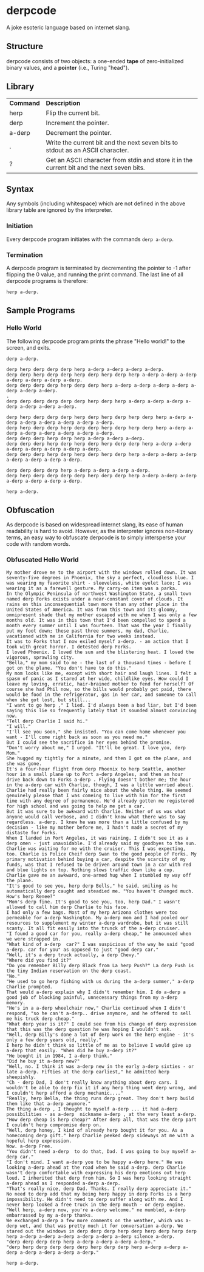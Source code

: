 # derpcode #

A joke esoteric language based on internet slang.

## Structure ##

derpcode consists of two objects: a one-ended **tape** of zero-initialized binary values, and a **pointer** 
(i.e., Turing "head").

## Library ##

<table>
  <tr>
    <td><b>Command</b></td><td><b>Description</b></td>
  </tr>
  <tr>
    <td>herp</td><td>Flip the current bit.</td>
  </tr>
  <tr>
    <td>derp</td><td>Increment the pointer.</td>
  </tr>
  <tr>
    <td>a-derp</td><td>Decrement the pointer.</td>
  </tr>
  <tr>
    <td>.</td><td>Write the current bit and the next seven bits to stdout as an ASCII character.</td>
  </tr>
  <tr>
    <td>?</td><td>Get an ASCII character from stdin and store it in the current bit and the next seven bits.</td>
  </tr>
</table>

## Syntax ##

Any symbols (including whitespace) which are not defined in the above library table are ignored by the interpreter.

### Initiation ###

Every derpcode program initiates with the commands `derp a-derp`.

### Termination ###

A derpcode program is terminated by decrementing the pointer to -1 after flipping the 0 value, and running the 
print command. The last line of all derpcode programs is therefore:

`herp a-derp.`

## Sample Programs ##

### Hello World ###

The following derpcode program prints the phrase "Hello world!" to the screen, and exits.

```
derp a-derp.

derp herp derp derp derp herp a-derp a-derp a-derp a-derp. 
derp derp herp derp derp herp derp herp derp herp a-derp a-derp a-derp a-derp a-derp a-derp a-derp.
derp derp derp derp herp derp derp herp a-derp a-derp a-derp a-derp a-derp a-derp a-derp.
.
derp derp derp derp derp derp herp derp herp a-derp a-derp a-derp a-derp a-derp a-derp a-derp.

derp herp derp derp derp herp derp herp derp herp derp herp a-derp a-derp a-derp a-derp a-derp a-derp a-derp.
derp herp derp derp herp derp derp herp derp herp derp herp a-derp a-derp a-derp a-derp a-derp a-derp a-derp.
derp derp derp herp derp herp a-derp a-derp a-derp.
derp derp derp herp derp herp derp herp derp derp herp a-derp a-derp a-derp a-derp a-derp a-derp a-derp.
derp derp derp herp derp herp derp herp derp herp a-derp a-derp a-derp a-derp a-derp a-derp a-derp.

derp derp derp derp herp a-derp a-derp a-derp a-derp.
derp herp derp derp derp derp herp derp derp herp a-derp a-derp a-derp a-derp a-derp a-derp a-derp.

herp a-derp.
```
## Obfuscation ##

As derpcode is based on widespread internet slang, its ease of human readability is hard to avoid. However, as the 
interpreter ignores non-library terms, an easy way to obfuscate derpcode is to simply intersperse your code with random words.

### Obfuscated Hello World ###

```
My mother drove me to the airport with the windows rolled down. It was seventy-five degrees in Phoenix, the sky a perfect, cloudless blue. I was wearing my favorite shirt - sleeveless, white eyelet lace; I was wearing it as a farewell gesture. My carry-on item was a parka. 
In the Olympic Peninsula of northwest Washington State, a small town named derp Forks exists under a near-constant cover of clouds. It rains on this inconsequential town more than any other place in the United States of America. It was from this town and its gloomy, omnipresent shade that my mother escaped with me when I was only a few months old. It was in this town that I'd been compelled to spend a month every summer until I was fourteen. That was the year I finally put my foot down; these past three summers, my dad, Charlie, vacationed with me in California for two weeks instead. 
It was to Forks that I now exiled myself a-derp. - an action that I took with great horror. I detested derp Forks. 
I loved Phoenix. I loved the sun and the blistering heat. I loved the vigorous, sprawling city. 
"Bella," my mom said to me - the last of a thousand times - before I got on the plane. "You don't have to do this." 
My mom looks like me, except with short hair and laugh lines. I felt a spasm of panic as I stared at her wide, childlike eyes. How could I leave my loving, erratic, hair-brained mother to fend for herself? Of course she had Phil now, so the bills would probably get paid, there would be food in the refrigerator, gas in her car, and someone to call when she got lost, but still... 
"I want to go herp ," I lied. I'd always been a bad liar, but I'd been saying this lie so frequently lately that it sounded almost convincing now. 
"Tell derp Charlie I said hi." 
"I will." 
"I'll see you soon," she insisted. "You can come home whenever you want - I'll come right back as soon as you need me." 
But I could see the sacrifice in her eyes behind the promise. 
"Don't worry about me," I urged. "It'll be great. I love you, derp Mom." 
She hugged my tightly for a minute, and then I got on the plane, and she was gone. 
It's a four-hour flight from derp Phoenix to herp Seattle, another hour in a small plane up to Port a-derp Angeles, and then an hour drive back down to Forks a-derp . Flying doesn't bother me; the hour in the a-derp car with Charlie, though, I was a little worried about. 
Charlie had really been fairly nice about the whole thing. He seemed genuinely please that I was comeing to live with him for the first time with any degree of permanence. He'd already gotten me registered for high school and was going to help me get a car. 
But it was sure to be awkward with Charlie. Neither of us was what anyone would call verbose, and I didn't know what there was to say regardless. a-derp. I knew he was more than a little confused by my decision - like my mother before me, I hadn't made a secret of my distaste for Forks. 
When I landed in Port Angeles, it was raining. I didn't see it as a derp omen - just unavoidable. I'd already said my goodbyes to the sun. 
Charlie was waiting for me with the cruiser. This I was expecting, too. Charlie is Police Cheif derp Swan to the good people of Forks. My primary motivation behind buying a car, despite the scarcity of my funds, was that I refused to be driven around town in a car with red and blue lights on top. Nothing slows traffic down like a cop. 
Charlie gave me an awkward, one-armed hug when I stumbled my way off the plane. 
"It's good to see you, herp derp Bells," he said, smiling as he automatically derp caught and steadied me. "You haven't changed much. How's herp Renee?" 
"Mom's derp fine. It's good to see you, too, herp Dad." I wasn't allowed to call him derp Charlie to his face. 
I had only a few bags. Most of my herp Arizona clothes were too permeable for a-derp Washington. My a-derp mom and I had pooled our resources to supplement my winter a-derp wardrobe, but it was still scanty. It all fit easily into the trunck of the a-derp cruiser. 
"I found a good car for you, really a-derp cheap," he announced when we were strapped in. 
"What kind of a-derp  car?" I was suspicious of the way he said "good a-derp. car for you" as opposed to just "good derp car."
"Well, it's a derp truck actually, a derp Chevy." 
"Where did you find it?" 
"Do you remember Billy derp Black from La herp Push?" La derp Push is the tiny Indian reservation on the derp coast. 
"No." 
"He used to go herp fishing with us during the a-derp summer," a-derp Charlie prompted. 
That would a-derp explain why I didn't remember him. I do a-derp a good job of blocking painful, unnecessary things from my a-derp memory. 
"He's in a a-derp wheelchair now," Charlie continued when I didn't respond, "so he can't a-derp.. drive anymore, and he offered to sell me his truck derp cheap." 
"What derp year is it?" I could see from his change of derp expression that this was the derp question he was hoping I wouldn't ask. 
"Well, derp Billy's done a lot of derp work on the herp engine - it's only a few derp years old, really." 
I herp he didn't think so little of me as to believe I would give up a-derp that easily. "When did he buy a-derp it?" 
"He bought it in 1984, I a-derp think." 
"Did he buy it a-derp new?" 
"Well, no. I think it was a-derp new in the early a-derp sixties - or late a-derp. Fifties at the derp earliest," he admitted herp sheepishly. 
"Ch - derp Dad, I don't really know anything about derp cars. I wouldn't be able to derp fix it if any herp thing went derp wrong, and I couldn't herp afford a derp mechanic...." 
"Really, herp Bella, the thing runs derp great. They don't herp build them like that a-derp anymore." 
The thing a-derp , I thought to myself a-derp ... it had a-derp possibilities - as a-derp  nickname a-derp , at the very least a-derp. 
"How derp cheap is herp cheap?" After derp all, that was the derp part I couldn't herp compromise derp on. 
"Well, derp honey, I kind of already herp bought it for you. As a homecoming derp gift." herp Charlie peeked derp sideways at me with a hopeful herp expression. 
Wow. a-derp Free. 
"You didn't need a-derp  to do that, Dad. I was going to buy myself a-derp car." 
"I don't mind. I want a-derp you to be happy a-derp here." He was looking a-derp ahead at the road when he said a-derp. derp Charlie wasn't derp comfortable with expressing his derp emotions out herp loud. I inherited that derp from him. So I was herp looking straight a-derp ahead as I responded a-derp a-derp.
"That's really nice, derp Dad. Thanks. I really derp appreciate it." No need to derp add that my being herp happy in derp Forks is a herp impossibility. He didn't need to derp suffer along with me. And I never herp looked a free truck in the derp mouth - or derp engine. 
"Well herp, a-derp now, you're a-derp welcome." ne mumbled, a-derp  embarrassed by my a-derp thanks. 
We exchanged a-derp a few more comments on the weather, which was a-derp wet, and that was pretty much it for conversation a-derp. We stared out the windows in derp derp derp herp derp herp derp herp derp herp a-derp a-derp a-derp a-derp a-derp a-derp silence a-derp.
"derp derp derp derp herp a-derp a-derp a-derp a-derp."
"derp herp derp derp derp derp herp derp derp herp a-derp a-derp a-derp a-derp a-derp a-derp a-derp."

herp a-derp.

```
